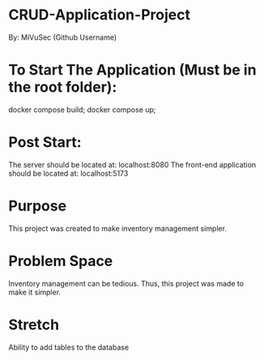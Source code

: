 # CRUD-Application-Project
By: MiVuSec (Github Username)

# To Start The Application (Must be in the root folder):
docker compose build;
docker compose up;

# Post Start:
The server should be located at: localhost:8080
The front-end application should be located at: localhost:5173

# Purpose
This project was created to make inventory management simpler.

# Problem Space
Inventory management can be tedious. Thus, this project was made to make it simpler.

# Stretch
Ability to add tables to the database
